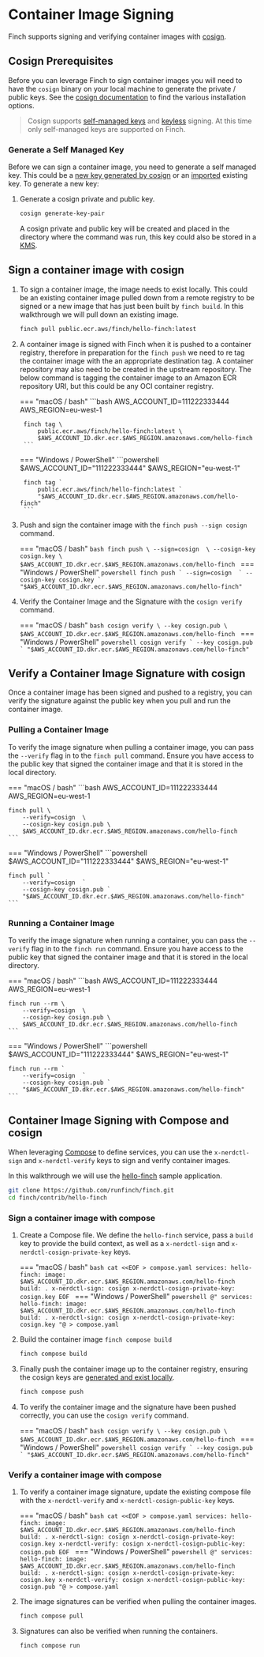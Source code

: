 # Container Image Signing

Finch supports signing and verifying container images with
[cosign](https://docs.sigstore.dev/cosign/overview/).

## Cosign Prerequisites

Before you can leverage Finch to sign container images you will need to have the
`cosign` binary on your local machine to generate the private / public keys. See
the [cosign
documentation](https://docs.sigstore.dev/cosign/installation/) to find the
various installation options.

> Cosign supports [self-managed
> keys](https://docs.sigstore.dev/cosign/signing_with_self-managed_keys/) and
> [keyless](https://docs.sigstore.dev/cosign/openid_signing/) signing. At this
> time only self-managed keys are supported on Finch.

### Generate a Self Managed Key

Before we can sign a container image, you need to generate a self managed key.
This could be a [new key generated by
cosign](https://docs.sigstore.dev/cosign/signing_with_self-managed_keys/) or an
[imported](https://docs.sigstore.dev/cosign/import-keypair/) existing key. To
generate a new key:

1. Generate a cosign private and public key.

    ```bash
    cosign generate-key-pair
    ```

    A cosign private and public key will be created and placed in the directory
    where the command was run, this key could also be stored in a
    [KMS](https://docs.sigstore.dev/cosign/kms_support/).

## Sign a container image with cosign

1. To sign a container image, the image needs to exist locally. This could be an
   existing container image pulled down from a remote registry to be signed or a
   new image that has just been built by `finch build`. In this walkthrough we
   will pull down an existing image.

    ```bash
    finch pull public.ecr.aws/finch/hello-finch:latest
    ```

2. A container image is signed with Finch when it is pushed to a container
   registry, therefore in preparation for the `finch push` we need to re tag the
   container image with the an appropriate destination tag. A container
   repository may also need to be created in the upstream repository. The below
   command is tagging the container image to an Amazon ECR repository URI, but
   this could be any OCI container registry.

    === "macOS / bash"
        ```bash
        AWS_ACCOUNT_ID=111222333444
        AWS_REGION=eu-west-1

        finch tag \
            public.ecr.aws/finch/hello-finch:latest \
            $AWS_ACCOUNT_ID.dkr.ecr.$AWS_REGION.amazonaws.com/hello-finch
        ```
    === "Windows / PowerShell"
        ```powershell
        $AWS_ACCOUNT_ID="111222333444"
        $AWS_REGION="eu-west-1"

        finch tag `
            public.ecr.aws/finch/hello-finch:latest `
            "$AWS_ACCOUNT_ID.dkr.ecr.$AWS_REGION.amazonaws.com/hello-finch"
        ```

3. Push and sign the container image with the `finch push --sign cosign`
   command.

    === "macOS / bash"
        ```bash
        finch push \
            --sign=cosign  \
            --cosign-key cosign.key \
            $AWS_ACCOUNT_ID.dkr.ecr.$AWS_REGION.amazonaws.com/hello-finch
        ```
    === "Windows / PowerShell"
        ```powershell
        finch push `
            --sign=cosign  `
            --cosign-key cosign.key `
            "$AWS_ACCOUNT_ID.dkr.ecr.$AWS_REGION.amazonaws.com/hello-finch"
        ```

4. Verify the Container Image and the Signature with the `cosign verify` command.

    === "macOS / bash"
        ```bash
        cosign verify \
            --key cosign.pub \
            $AWS_ACCOUNT_ID.dkr.ecr.$AWS_REGION.amazonaws.com/hello-finch
        ```
    === "Windows / PowerShell"
        ```powershell
        cosign verify `
            --key cosign.pub `
            "$AWS_ACCOUNT_ID.dkr.ecr.$AWS_REGION.amazonaws.com/hello-finch"
        ```

## Verify a Container Image Signature with cosign

Once a container image has been signed and pushed to a registry, you can verify
the signature against the public key when you pull and run the container image.

### Pulling a Container Image

To verify the image signature when pulling a container image, you can pass the
`--verify` flag in to the `finch pull` command. Ensure you have access to the
public key that signed the container image and that it is stored in the local
directory.

=== "macOS / bash"
    ```bash
    AWS_ACCOUNT_ID=111222333444
    AWS_REGION=eu-west-1

    finch pull \
        --verify=cosign  \
        --cosign-key cosign.pub \
        $AWS_ACCOUNT_ID.dkr.ecr.$AWS_REGION.amazonaws.com/hello-finch
    ```
=== "Windows / PowerShell"
    ```powershell
    $AWS_ACCOUNT_ID="111222333444"
    $AWS_REGION="eu-west-1"

    finch pull `
        --verify=cosign  `
        --cosign-key cosign.pub `
        "$AWS_ACCOUNT_ID.dkr.ecr.$AWS_REGION.amazonaws.com/hello-finch"
    ```

### Running a Container Image

To verify the image signature when running a container, you can pass the
`--verify` flag in to the `finch run` command. Ensure you have access to the
public key that signed the container image and that it is stored in the local
directory.

=== "macOS / bash"
    ```bash
    AWS_ACCOUNT_ID=111222333444
    AWS_REGION=eu-west-1

    finch run --rm \
        --verify=cosign  \
        --cosign-key cosign.pub \
        $AWS_ACCOUNT_ID.dkr.ecr.$AWS_REGION.amazonaws.com/hello-finch
    ```
=== "Windows / PowerShell"
    ```powershell
    $AWS_ACCOUNT_ID="111222333444"
    $AWS_REGION="eu-west-1"

    finch run --rm `
        --verify=cosign  `
        --cosign-key cosign.pub `
        "$AWS_ACCOUNT_ID.dkr.ecr.$AWS_REGION.amazonaws.com/hello-finch"
    ```

## Container Image Signing with Compose and cosign

When leveraging [Compose](https://compose-spec.io/) to define services, you can
use the `x-nerdctl-sign` and `x-nerdctl-verify` keys to sign and verify
container images.

In this walkthrough we will use the
[hello-finch](https://github.com/runfinch/finch/tree/main/contrib/hello-finch)
sample application.

```bash
git clone https://github.com/runfinch/finch.git
cd finch/contrib/hello-finch
```

### Sign a container image with compose

1. Create a Compose file. We define the `hello-finch` service, pass a `build`
   key to provide the build context, as well as a `x-nerdctl-sign` and
   `x-nerdctl-cosign-private-key` keys.

    === "macOS / bash"
        ```bash
        cat <<EOF > compose.yaml
        services:
          hello-finch:
            image: $AWS_ACCOUNT_ID.dkr.ecr.$AWS_REGION.amazonaws.com/hello-finch
            build: .
            x-nerdctl-sign: cosign
            x-nerdctl-cosign-private-key: cosign.key
        EOF
        ```
    === "Windows / PowerShell"
        ```powershell
        @"
        services:
          hello-finch:
            image: $AWS_ACCOUNT_ID.dkr.ecr.$AWS_REGION.amazonaws.com/hello-finch
            build: .
            x-nerdctl-sign: cosign
            x-nerdctl-cosign-private-key: cosign.key
        "@ > compose.yaml
        ```

2. Build the container image `finch compose build`

    ```bash
    finch compose build
    ```

3. Finally push the container image up to the container registry, ensuring the
   cosign keys are [generated and exist locally](#generate-a-self-managed-key).

    ```bash
    finch compose push
    ```

4. To verify the container image and the signature have been pushed correctly,
   you can use the `cosign verify` command.

    
    === "macOS / bash"
        ```bash
        cosign verify \
            --key cosign.pub \
            $AWS_ACCOUNT_ID.dkr.ecr.$AWS_REGION.amazonaws.com/hello-finch
        ```
    === "Windows / PowerShell"
        ```powershell
        cosign verify `
            --key cosign.pub `
            "$AWS_ACCOUNT_ID.dkr.ecr.$AWS_REGION.amazonaws.com/hello-finch"
        ```

### Verify a container image with compose

1. To verify a container image signature, update the existing compose file with
   the `x-nerdctl-verify` and `x-nerdctl-cosign-public-key` keys.

    === "macOS / bash"
        ```bash
        cat <<EOF > compose.yaml
        services:
          hello-finch:
            image: $AWS_ACCOUNT_ID.dkr.ecr.$AWS_REGION.amazonaws.com/hello-finch
            build: .
            x-nerdctl-sign: cosign
            x-nerdctl-cosign-private-key: cosign.key
            x-nerdctl-verify: cosign
            x-nerdctl-cosign-public-key: cosign.pub
        EOF
        ```
    === "Windows / PowerShell"
        ```powershell
        @"
        services:
          hello-finch:
            image: $AWS_ACCOUNT_ID.dkr.ecr.$AWS_REGION.amazonaws.com/hello-finch
            build: .
            x-nerdctl-sign: cosign
            x-nerdctl-cosign-private-key: cosign.key
            x-nerdctl-verify: cosign
            x-nerdctl-cosign-public-key: cosign.pub
        "@ > compose.yaml
        ```

2. The image signatures can be verified when pulling the container images.

    ```bash
    finch compose pull
    ```

3. Signatures can also be verified when running the containers.

    ```bash
    finch compose run
    ```
